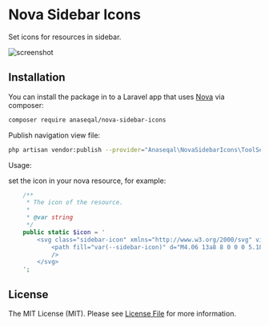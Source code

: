 # Nova Sidebar Icons

Set icons for resources in sidebar.

![screenshot](https://i.imgur.com/mB4nKmY.png)

## Installation

You can install the package in to a Laravel app that uses [Nova](https://nova.laravel.com) via composer:

```bash
composer require anaseqal/nova-sidebar-icons
```

Publish navigation view file:

```bash
php artisan vendor:publish --provider="Anaseqal\NovaSidebarIcons\ToolServiceProvider" --force
```

Usage:

set the icon in your nova resource, for example:

```php
    /**
     * The icon of the resource.
     *
     * @var string
     */
    public static $icon = '
        <svg class="sidebar-icon" xmlns="http://www.w3.org/2000/svg" viewBox="0 0 24 24">
            <path fill="var(--sidebar-icon)" d="M4.06 13a8 8 0 0 0 5.18 6.51A18.5 18.5 0 0 1 8.02 13H4.06zm0-2h3.96a18.5 18.5 0 0 1 1.22-6.51A8 8 0 0 0 4.06 11zm15.88 0a8 8 0 0 0-5.18-6.51A18.5 18.5 0 0 1 15.98 11h3.96zm0 2h-3.96a18.5 18.5 0 0 1-1.22 6.51A8 8 0 0 0 19.94 13zm-9.92 0c.16 3.95 1.23 7 1.98 7s1.82-3.05 1.98-7h-3.96zm0-2h3.96c-.16-3.95-1.23-7-1.98-7s-1.82 3.05-1.98 7zM12 22a10 10 0 1 1 0-20 10 10 0 0 1 0 20z"
            />
        </svg>
    ';
```

## License

The MIT License (MIT). Please see [License File](LICENSE) for more information.


